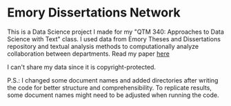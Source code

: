 # Emory Dissertations Network
This is a Data Science project I made for my "QTM 340: Approaches to Data Science with Text" class. I used data from Emory Theses and Dissertations repository and textual analysis methods to computationally analyze collaboration between departments. Read my paper [here](Project_Paper.pdf)

I can't share my data since it is copyright-protected.

P.S.: I changed some document names and added directories after writing the code for better structure and comprehensibility. To replicate results, some document names might need to be adjusted when running the code.



